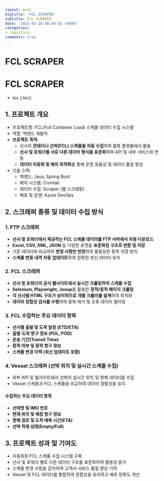 ```yaml
---
layout: post
bigtitle: 'FCL SCRAPER'
subtitle: FCL SCRAPER
date: '2025-02-24 00:00:02 +0900'
categories:
- logistics
comments: true
---
```


# FCL SCRAPER

# FCL SCRAPER
* toc
{:toc}
 
## 1. 프로젝트 개요
+ 프로젝트명: FCL(Full Container Load) 스케줄 데이터 수집 시스템
+ 역할: 백엔드 개발자
+ **프로젝트 목적:**
  + 선사의 **컨테이너 선박(FCL) 스케줄을 자동 수집**하여 물류 플랫폼에서 활용
  + **선사 및 포워더별 서로 다른 데이터 형식을 표준화**하여 API 및 내부 서비스와 연동
  + **데이터 자동화 및 배치 최적화**를 통해 운영 효율성 및 데이터 품질 향상
+ 기술 스택:
  + 백엔드: Java, Spring Boot
  + 배치 시스템: Crontab
  + 데이터 수집: Scraper (웹 스크래핑)
  + 배포 및 운영: Azure DevOps

## 2. 스크래퍼 종류 및 데이터 수집 방식

### 1. FTP 스크래퍼
+ **선사 및 포워더에서 제공하는 FCL 스케줄 데이터를 FTP 서버에서 자동 다운로드**
+ **Excel, CSV, XML, JSON** 등 다양한 포맷을 **표준화된 구조로 변환 및 저장**
+ 기존 데이터와 비교하여 **변경 사항만 반영**하여 불필요한 중복 저장 방지
+ **스케줄 변동 내역 자동 업데이트**하여 정확한 최신 데이터 유지

### 2. FCL 스크래퍼
+ **선사 및 포워더의 공식 웹사이트에서 실시간 크롤링하여 스케줄 수집**
+ **Selenium, Playwright, Jsoup**을 활용한 **정적/동적 페이지 크롤링**
+ **각 선사별 HTML 구조가 상이하므로 개별 크롤러를 설계**하여 최적화
+ **데이터 정합성 검사를 수행**하여 중복 제거 및 오류 데이터 필터링

### 3. FCL 수집하는 주요 데이터 항목
+ **선사별 출발 및 도착 일정 (ETD/ETA)**
+ **출발·도착 항구 정보 (POL, POD)**
+ **운송 기간(Transit Time)**
+ **환적 여부 및 환적 항구 정보**
+ **스케줄 변경 이력 (최신 업데이트 포함)**

### 4. Vessel 스크래퍼 (선박 위치 및 실시간 스케줄 수집)
+ 외부 API 및 웹사이트에서 선박의 실시간 위치 및 항해 데이터를 수집
+ Vessel 스케줄과 FCL 스케줄을 비교하여 데이터 정합성을 유지

#### 수집하는 주요 데이터 항목
+ **선박명 및 IMO 번호**
+ **현재 위치 및 예정 항구 정보**
+ **항해 경로 및 도착 예측 시간(ETA)**
+ **선박 적재 상태(Empty/Full)**

## 3. 프로젝트 성과 및 기여도
+ 자동화된 FCL 스케줄 수집 시스템 구축
+ 선사 및 포워더 별로 다른 데이터 구조를 표준화하여 활용성 증가
+ 스케줄 변경 사항을 감지하여 고객사 서비스 품질 향상 기여
+ Vessel 및 FCL 데이터를 통합하여 정합성을 유지하고 예측 정확도 개선

